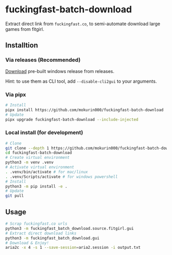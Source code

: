 # fuckingfast-batch-download

Extract direct link from `fuckingfast.co`, to semi-automate download large games from fitgirl.

## Installtion

### Via releases (Recommended)

[Download]: https://github.com/mokurin000/fuckingfast-batch-download/releases/tag/nightly

[Download] pre-built windows release from releases.

Hint: to use them as CLI tool, add `--disable-cli2gui` to your arguments.

### Via pipx

```bash
# Install
pipx install https://github.com/mokurin000/fuckingfast-batch-download
# Update
pipx upgrade fuckingfast-batch-download --include-injected
```

### Local install (for development)

```bash
# Clone
git clone --depth 1 https://github.com/mokurin000/fuckingfast-batch-download.git
cd fuckingfast-batch-download
# Create virtual environment
python3 -m venv .venv
# Activate virtual environment
. .venv/bin/activate # for mac/linux
. .venv/Scripts/activate # for windows powershell
# Install
python3 -m pip install -e .
# Update
git pull
```

## Usage

```bash
# Scrap fuckingfast.co urls
python3 -m fuckingfast_batch_download.source.fitgirl.gui
# Extract direct download links
python3 -m fuckingfast_batch_download.gui
# Download & Enjoy!
aria2c -x 4 -s 1 --save-session=aria2.session -i output.txt 
```
